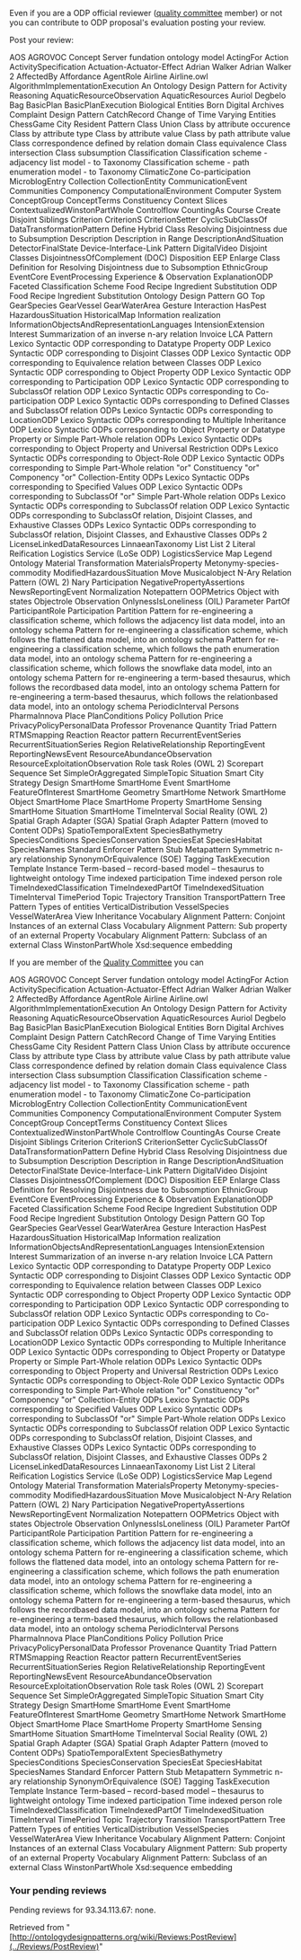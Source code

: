 Even if you are a ODP official reviewer ([quality committee](../QualityCommittee "QualityCommittee") member) or not you can contribute to ODP proposal's evaluation posting your review.


Post your review:




AOS AGROVOC Concept Server fundation ontology model
ActingFor
Action
ActivitySpecification
Actuation-Actuator-Effect
Adrian Walker
Adrian Walker 2
AffectedBy
Affordance
AgentRole
Airline
Airline.owl
AlgorithmImplementationExecution
An Ontology Design Pattern for Activity Reasoning
AquaticResourceObservation
AquaticResources
Auriol Degbelo
Bag
BasicPlan
BasicPlanExecution
Biological Entities
Born Digital Archives
Complaint Design Pattern
CatchRecord
Change of Time Varying Entities
ChessGame
City Resident Pattern
Class Union
Class by attribute occurence
Class by attribute type
Class by attribute value
Class by path attribute value
Class correspondence defined by relation domain
Class equivalence
Class intersection
Class subsumption
Classification
Classification scheme - adjacency list model - to Taxonomy
Classification scheme - path enumeration model - to Taxonomy
ClimaticZone
Co-participation
MicroblogEntry
Collection
CollectionEntity
CommunicationEvent
Communities
Componency
ComputationalEnvironment
Computer System
ConceptGroup
ConceptTerms
Constituency
Context Slices
ContextualizedWinstonPartWhole
Controlflow
CountingAs
Course
Create Disjoint Siblings
Criterion
CriterionS
CriterionSetter
CyclicSubClassOf
DataTransformationPattern
Define Hybrid Class Resolving Disjointness due to Subsumption
Description
Description in Range
DescriptionAndSituation
DetectorFinalState
Device-Interface-Link Pattern
DigitalVideo
Disjoint Classes
DisjointnessOfComplement (DOC)
Disposition
EEP
Enlarge Class Definition for Resolving Disjointness due to Subsomption
EthnicGroup
EventCore
EventProcessing
Experience & Observation
ExplanationODP
Faceted Classification Scheme
Food Recipe Ingredient Substitution ODP
Food Recipe Ingredient Substitution Ontology Design Pattern
GO Top
GearSpecies
GearVessel
GearWaterArea
Gesture Interaction
HasPest
HazardousSituation
HistoricalMap
Information realization
InformationObjectsAndRepresentationLanguages
IntensionExtension
Interest
Summarization of an inverse n-ary relation
Invoice
LCA Pattern
Lexico Syntactic ODP corresponding to Datatype Property ODP
Lexico Syntactic ODP corresponding to Disjoint Classes ODP
Lexico Syntactic ODP corresponding to Equivalence relation between Classes ODP
Lexico Syntactic ODP corresponding to Object Property ODP
Lexico Syntactic ODP corresponding to Participation ODP
Lexico Syntactic ODP corresponding to SubclassOf relation ODP
Lexico Syntactic ODPs corresponding to Co-participation ODP
Lexico Syntactic ODPs corresponding to Defined Classes and SubclassOf relation ODPs
Lexico Syntactic ODPs corresponding to LocationODP
Lexico Syntactic ODPs corresponding to Multiple Inheritance ODP
Lexico Syntactic ODPs corresponding to Object Property or Datatype Property or Simple Part-Whole relation ODPs
Lexico Syntactic ODPs corresponding to Object Property and Universal Restriction ODPs
Lexico Syntactic ODPs corresponding to Object-Role ODP
Lexico Syntactic ODPs corresponding to Simple Part-Whole relation "or" Constituency "or" Componency "or" Collection-Entity ODPs
Lexico Syntactic ODPs corresponding to Specified Values ODP
Lexico Syntactic ODPs corresponding to SubclassOf "or" Simple Part-Whole relation ODPs
Lexico Syntactic ODPs corresponding to SubclassOf relation ODP
Lexico Syntactic ODPs corresponding to SubclassOf relation, Disjoint Classes, and Exhaustive Classes ODPs
Lexico Syntactic ODPs corresponding to SubclassOf relation, Disjoint Classes, and Exhaustive Classes ODPs 2
LicenseLinkedDataResources
LinnaeanTaxonomy
List
List 2
Literal Reification
Logistics Service (LoSe ODP)
LogisticsService
Map Legend Ontology
Material Transformation
MaterialsProperty
Metonymy-species-commodity
ModifiedHazardousSituation
Move
Musicalobject
N-Ary Relation Pattern (OWL 2)
Nary Participation
NegativePropertyAssertions
NewsReportingEvent
Normalization
Notepattern
OOPMetrics
Object with states
Objectrole
Observation
OnlynessIsLoneliness (OIL)
Parameter
PartOf
ParticipantRole
Participation
Partition
Pattern for re-engineering a classification scheme, which follows the adjacency list data model, into an ontology schema
Pattern for re-engineering a classification scheme, which follows the flattened data model, into an ontology schema
Pattern for re-engineering a classification scheme, which follows the path enumeration data model, into an ontology schema
Pattern for re-engineering a classification scheme, which follows the snowflake data model, into an ontology schema
Pattern for re-engineering a term-based thesaurus, which follows the recordbased data model, into an ontology schema
Pattern for re-engineering a term-based thesaurus, which follows the relationbased data model, into an ontology schema
PeriodicInterval
Persons
PharmaInnova
Place
PlanConditions
Policy
Pollution
Price
PrivacyPolicyPersonalData
Professor
Provenance
Quantity Triad Pattern
RTMSmapping
Reaction
Reactor pattern
RecurrentEventSeries
RecurrentSituationSeries
Region
RelativeRelationship
ReportingEvent
ReportingNewsEvent
ResourceAbundanceObservation
ResourceExploitationObservation
Role task
Roles (OWL 2)
Scorepart
Sequence
Set
SimpleOrAggregated
SimpleTopic
Situation
Smart City Strategy Design
SmartHome
SmartHome Event
SmartHome FeatureOfInterest
SmartHome Geometry
SmartHome Network
SmartHome Object
SmartHome Place
SmartHome Property
SmartHome Sensing
SmartHome Situation
SmartHome TimeInterval
Social Reality (OWL 2)
Spatial Graph Adapter (SGA)
Spatial Graph Adapter Pattern (moved to Content ODPs)
SpatioTemporalExtent
SpeciesBathymetry
SpeciesConditions
SpeciesConservation
SpeciesEat
SpeciesHabitat
SpeciesNames
Standard Enforcer Pattern
Stub Metapattern
Symmetric n-ary relationship
SynonymOrEquivalence (SOE)
Tagging
TaskExecution
Template Instance
Term-based – record-based model – thesaurus to lightweight ontology
Time indexed participation
Time indexed person role
TimeIndexedClassification
TimeIndexedPartOf
TimeIndexedSituation
TimeInterval
TimePeriod
Topic
Trajectory
Transition
TransportPattern
Tree Pattern
Types of entities
VerticalDistribution
VesselSpecies
VesselWaterArea
View Inheritance
Vocabulary Alignment Pattern: Conjoint Instances of an external Class
Vocabulary Alignment Pattern: Sub property of an external Property
Vocabulary Alignment Pattern: Subclass of an external Class
WinstonPartWhole
Xsd:sequence embedding






If you are member of the [Quality Committee](../QualityCommittee "QualityCommittee") you can




AOS AGROVOC Concept Server fundation ontology model
ActingFor
Action
ActivitySpecification
Actuation-Actuator-Effect
Adrian Walker
Adrian Walker 2
AffectedBy
Affordance
AgentRole
Airline
Airline.owl
AlgorithmImplementationExecution
An Ontology Design Pattern for Activity Reasoning
AquaticResourceObservation
AquaticResources
Auriol Degbelo
Bag
BasicPlan
BasicPlanExecution
Biological Entities
Born Digital Archives
Complaint Design Pattern
CatchRecord
Change of Time Varying Entities
ChessGame
City Resident Pattern
Class Union
Class by attribute occurence
Class by attribute type
Class by attribute value
Class by path attribute value
Class correspondence defined by relation domain
Class equivalence
Class intersection
Class subsumption
Classification
Classification scheme - adjacency list model - to Taxonomy
Classification scheme - path enumeration model - to Taxonomy
ClimaticZone
Co-participation
MicroblogEntry
Collection
CollectionEntity
CommunicationEvent
Communities
Componency
ComputationalEnvironment
Computer System
ConceptGroup
ConceptTerms
Constituency
Context Slices
ContextualizedWinstonPartWhole
Controlflow
CountingAs
Course
Create Disjoint Siblings
Criterion
CriterionS
CriterionSetter
CyclicSubClassOf
DataTransformationPattern
Define Hybrid Class Resolving Disjointness due to Subsumption
Description
Description in Range
DescriptionAndSituation
DetectorFinalState
Device-Interface-Link Pattern
DigitalVideo
Disjoint Classes
DisjointnessOfComplement (DOC)
Disposition
EEP
Enlarge Class Definition for Resolving Disjointness due to Subsomption
EthnicGroup
EventCore
EventProcessing
Experience & Observation
ExplanationODP
Faceted Classification Scheme
Food Recipe Ingredient Substitution ODP
Food Recipe Ingredient Substitution Ontology Design Pattern
GO Top
GearSpecies
GearVessel
GearWaterArea
Gesture Interaction
HasPest
HazardousSituation
HistoricalMap
Information realization
InformationObjectsAndRepresentationLanguages
IntensionExtension
Interest
Summarization of an inverse n-ary relation
Invoice
LCA Pattern
Lexico Syntactic ODP corresponding to Datatype Property ODP
Lexico Syntactic ODP corresponding to Disjoint Classes ODP
Lexico Syntactic ODP corresponding to Equivalence relation between Classes ODP
Lexico Syntactic ODP corresponding to Object Property ODP
Lexico Syntactic ODP corresponding to Participation ODP
Lexico Syntactic ODP corresponding to SubclassOf relation ODP
Lexico Syntactic ODPs corresponding to Co-participation ODP
Lexico Syntactic ODPs corresponding to Defined Classes and SubclassOf relation ODPs
Lexico Syntactic ODPs corresponding to LocationODP
Lexico Syntactic ODPs corresponding to Multiple Inheritance ODP
Lexico Syntactic ODPs corresponding to Object Property or Datatype Property or Simple Part-Whole relation ODPs
Lexico Syntactic ODPs corresponding to Object Property and Universal Restriction ODPs
Lexico Syntactic ODPs corresponding to Object-Role ODP
Lexico Syntactic ODPs corresponding to Simple Part-Whole relation "or" Constituency "or" Componency "or" Collection-Entity ODPs
Lexico Syntactic ODPs corresponding to Specified Values ODP
Lexico Syntactic ODPs corresponding to SubclassOf "or" Simple Part-Whole relation ODPs
Lexico Syntactic ODPs corresponding to SubclassOf relation ODP
Lexico Syntactic ODPs corresponding to SubclassOf relation, Disjoint Classes, and Exhaustive Classes ODPs
Lexico Syntactic ODPs corresponding to SubclassOf relation, Disjoint Classes, and Exhaustive Classes ODPs 2
LicenseLinkedDataResources
LinnaeanTaxonomy
List
List 2
Literal Reification
Logistics Service (LoSe ODP)
LogisticsService
Map Legend Ontology
Material Transformation
MaterialsProperty
Metonymy-species-commodity
ModifiedHazardousSituation
Move
Musicalobject
N-Ary Relation Pattern (OWL 2)
Nary Participation
NegativePropertyAssertions
NewsReportingEvent
Normalization
Notepattern
OOPMetrics
Object with states
Objectrole
Observation
OnlynessIsLoneliness (OIL)
Parameter
PartOf
ParticipantRole
Participation
Partition
Pattern for re-engineering a classification scheme, which follows the adjacency list data model, into an ontology schema
Pattern for re-engineering a classification scheme, which follows the flattened data model, into an ontology schema
Pattern for re-engineering a classification scheme, which follows the path enumeration data model, into an ontology schema
Pattern for re-engineering a classification scheme, which follows the snowflake data model, into an ontology schema
Pattern for re-engineering a term-based thesaurus, which follows the recordbased data model, into an ontology schema
Pattern for re-engineering a term-based thesaurus, which follows the relationbased data model, into an ontology schema
PeriodicInterval
Persons
PharmaInnova
Place
PlanConditions
Policy
Pollution
Price
PrivacyPolicyPersonalData
Professor
Provenance
Quantity Triad Pattern
RTMSmapping
Reaction
Reactor pattern
RecurrentEventSeries
RecurrentSituationSeries
Region
RelativeRelationship
ReportingEvent
ReportingNewsEvent
ResourceAbundanceObservation
ResourceExploitationObservation
Role task
Roles (OWL 2)
Scorepart
Sequence
Set
SimpleOrAggregated
SimpleTopic
Situation
Smart City Strategy Design
SmartHome
SmartHome Event
SmartHome FeatureOfInterest
SmartHome Geometry
SmartHome Network
SmartHome Object
SmartHome Place
SmartHome Property
SmartHome Sensing
SmartHome Situation
SmartHome TimeInterval
Social Reality (OWL 2)
Spatial Graph Adapter (SGA)
Spatial Graph Adapter Pattern (moved to Content ODPs)
SpatioTemporalExtent
SpeciesBathymetry
SpeciesConditions
SpeciesConservation
SpeciesEat
SpeciesHabitat
SpeciesNames
Standard Enforcer Pattern
Stub Metapattern
Symmetric n-ary relationship
SynonymOrEquivalence (SOE)
Tagging
TaskExecution
Template Instance
Term-based – record-based model – thesaurus to lightweight ontology
Time indexed participation
Time indexed person role
TimeIndexedClassification
TimeIndexedPartOf
TimeIndexedSituation
TimeInterval
TimePeriod
Topic
Trajectory
Transition
TransportPattern
Tree Pattern
Types of entities
VerticalDistribution
VesselSpecies
VesselWaterArea
View Inheritance
Vocabulary Alignment Pattern: Conjoint Instances of an external Class
Vocabulary Alignment Pattern: Sub property of an external Property
Vocabulary Alignment Pattern: Subclass of an external Class
WinstonPartWhole
Xsd:sequence embedding







###  Your pending reviews


Pending reviews for 93.34.113.67: none.


  






Retrieved from "[http://ontologydesignpatterns.org/wiki/Reviews:PostReview](../Reviews/PostReview)"